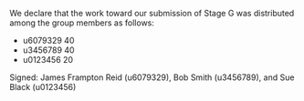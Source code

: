 We declare that the work toward our submission of Stage G was distributed among the group members as follows:

* u6079329 40
* u3456789 40
* u0123456 20

Signed: James Frampton Reid (u6079329), Bob Smith (u3456789), and Sue Black (u0123456)


